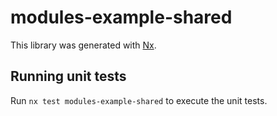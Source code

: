 # modules-example-shared

This library was generated with [Nx](https://nx.dev).


## Running unit tests

Run `nx test modules-example-shared` to execute the unit tests.

